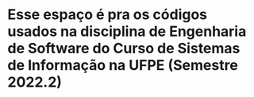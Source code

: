 # Esse espaço é pra os códigos usados na disciplina de Engenharia de Software do Curso de Sistemas de Informação na UFPE (Semestre 2022.2)
